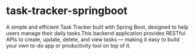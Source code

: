 # task-tracker-springboot
A simple and efficient Task Tracker built with Spring Boot, designed to help users manage their daily tasks.This backend application provides RESTful APIs to create, update, delete, and view tasks — making it easy to build your own to-do app or productivity tool on top of it.
